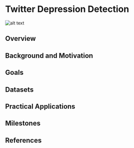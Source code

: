 # Twitter Depression Detection
![alt text](https://www.google.com/url?sa=i&url=https%3A%2F%2Fwww.apa.org%2Ftopics%2Fdepression&psig=AOvVaw3mWX7Kr3oPqvxnPzlkzKsi&ust=1637322516767000&source=images&cd=vfe&ved=0CAsQjRxqFwoTCPCoqcLuofQCFQAAAAAdAAAAABAD)
## Overview

## Background and Motivation

## Goals

## Datasets

## Practical Applications

## Milestones

## References
